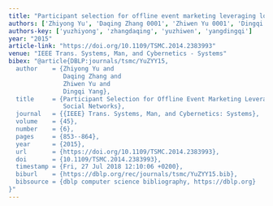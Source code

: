 ```yaml
---
title: "Participant selection for offline event marketing leveraging location-based social networks"
authors: ['Zhiyong Yu', 'Daqing Zhang 0001', 'Zhiwen Yu 0001', 'Dingqi Yang']
authors-key: ['yuzhiyong', 'zhangdaqing', 'yuzhiwen', 'yangdingqi']
year: "2015"
article-link: "https://doi.org/10.1109/TSMC.2014.2383993"
venue: "IEEE Trans. Systems, Man, and Cybernetics - Systems"
bibex: "@article{DBLP:journals/tsmc/YuZYY15,
  author    = {Zhiyong Yu and
               Daqing Zhang and
               Zhiwen Yu and
               Dingqi Yang},
  title     = {Participant Selection for Offline Event Marketing Leveraging Location-Based
               Social Networks},
  journal   = {{IEEE} Trans. Systems, Man, and Cybernetics: Systems},
  volume    = {45},
  number    = {6},
  pages     = {853--864},
  year      = {2015},
  url       = {https://doi.org/10.1109/TSMC.2014.2383993},
  doi       = {10.1109/TSMC.2014.2383993},
  timestamp = {Fri, 27 Jul 2018 12:10:06 +0200},
  biburl    = {https://dblp.org/rec/journals/tsmc/YuZYY15.bib},
  bibsource = {dblp computer science bibliography, https://dblp.org}
}"
---
```

